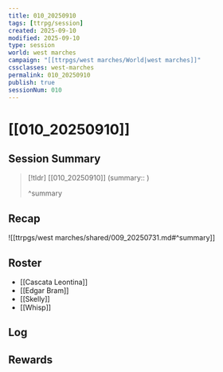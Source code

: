 ```yaml
---
title: 010_20250910
tags: [ttrpg/session]
created: 2025-09-10
modified: 2025-09-10
type: session
world: west marches
campaign: "[[ttrpgs/west marches/World|west marches]]"
cssclasses: west-marches
permalink: 010_20250910
publish: true
sessionNum: 010
---
```


# [[010_20250910]]

## Session Summary

> [!tldr] [[010_20250910]]
> (summary:: )
>
> ^summary

## Recap

![[ttrpgs/west marches/shared/009_20250731.md#^summary]]

## Roster

- [[Cascata Leontina]]
- [[Edgar Bram]]
- [[Skelly]]
- [[Whisp]]

## Log

## Rewards
